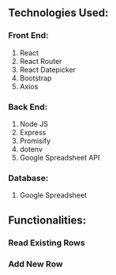 ## Technologies Used:

### Front End:
1. React
2. React Router
3. React Datepicker
4. Bootstrap
5. Axios

### Back End:
1. Node JS
2. Express
3. Promisify
4. dotenv
5. Google Spreadsheet API

### Database:
1. Google Spreadsheet

## Functionalities:

### Read Existing Rows
### Add New Row